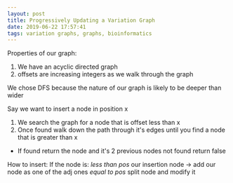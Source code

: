 ```yaml
---
layout: post
title: Progressively Updating a Variation Graph
date: 2019-06-22 17:57:41
tags: variation graphs, graphs, bioinformatics
---
```


Properties of our graph:
 1. We have an acyclic directed graph
 2. offsets are increasing integers as we walk through the graph

We chose DFS because the nature of our graph is likely to be deeper than wider

Say we want to insert a node in position x

1. We search the graph for a node that is offset less than x
2. Once found walk down the path through it's edges until you find a node that is greater than x
 - If found return the node and it's 2 previous nodes
      not found return false


How to insert:
 If the node is:
   *less than pos* our insertion node -> add our node as one of the adj ones
   *equal to pos* split node and modify it

    

